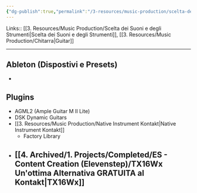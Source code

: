 ```yaml
---
{"dg-publish":true,"permalink":"/3-resources/music-production/scelta-dei-suoni-e-degli-strumenti-guitars/","tags":["type/note"]}
---
```


Links:: [[3. Resources/Music Production/Scelta dei Suoni e degli Strumenti\|Scelta dei Suoni e degli Strumenti]], [[3. Resources/Music Production/Chitarra\|Guitar]]

---

## Ableton (Dispostivi e Presets)

- 


## Plugins

- AGML2 (Ample Guitar M II Lite)
- DSK Dynamic Guitars
- [[3. Resources/Music Production/Native Instrument Kontakt\|Native Instrument Kontakt]]
	- Factory Library
- [[4. Archived/1. Projects/Completed/ES - Content Creation (Elevenstep)/TX16Wx Un'ottima Alternativa GRATUITA al Kontakt\|TX16Wx]]
	- 



